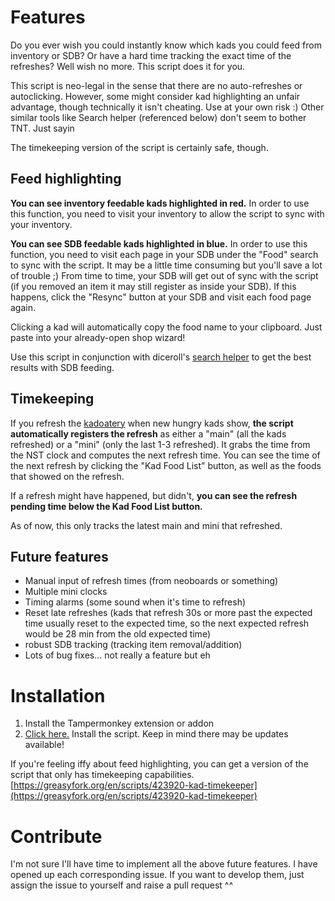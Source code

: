 # Features

Do you ever wish you could instantly know which kads you could feed from inventory or SDB? Or have a hard time tracking the exact time of the refreshes? Well wish no more. This script does it for you.

This script is neo-legal in the sense that there are no auto-refreshes or autoclicking. However, some might consider kad highlighting an unfair advantage, though technically it isn't cheating. Use at your own risk :) Other similar tools like Search helper (referenced below) don't seem to bother TNT. Just sayin

The timekeeping version of the script is certainly safe, though.

## Feed highlighting

**You can see inventory feedable kads highlighted in red.** In order to use this function, you need to visit your inventory to allow the script to sync with your inventory.

**You can see SDB feedable kads highlighted in blue.** In order to use this function, you need to visit each page in your SDB under the "Food" search to sync with the script. It may be a little time consuming but you'll save a lot of trouble ;) From time to time, your SDB will get out of sync with the script (if you removed an item it may still register as inside your SDB). If this happens, click the "Resync" button at your SDB and visit each food page again.

Clicking a kad will automatically copy the food name to your clipboard. Just paste into your already-open shop wizard!

Use this script in conjunction with diceroll's [search helper](https://github.com/diceroll123/NeoSearchHelper) to get the best results with SDB feeding.

## Timekeeping

If you refresh the [kadoatery](http://www.neopets.com/games/kadoatery/index.phtml) when new hungry kads show, **the script automatically registers the refresh** as either a "main" (all the kads refreshed) or a "mini" (only the last 1-3 refreshed). It grabs the time from the NST clock and computes the next refresh time. You can see the time of the next refresh by clicking the "Kad Food List" button, as well as the foods that showed on the refresh.

If a refresh might have happened, but didn't, **you can see the refresh pending time below the Kad Food List button.**

As of now, this only tracks the latest main and mini that refreshed. 

## Future features

* Manual input of refresh times (from neoboards or something)
* Multiple mini clocks
* Timing alarms (some sound when it's time to refresh)
* Reset late refreshes (kads that refresh 30s or more past the expected time usually reset to the expected time, so the next expected refresh would be 28 min from the old expected time)
* robust SDB tracking (tracking item removal/addition)
* Lots of bug fixes... not really a feature but eh

# Installation

1. Install the Tampermonkey extension or addon
2. [Click here.](https://greasyfork.org/en/scripts/423914-kad-helper) Install the script. Keep in mind there may be updates available!

If you're feeling iffy about feed highlighting, you can get a version of the script that only has timekeeping capabilities. [https://greasyfork.org/en/scripts/423920-kad-timekeeper](https://greasyfork.org/en/scripts/423920-kad-timekeeper)


# Contribute
I'm not sure I'll have time to implement all the above future features. I have opened up each corresponding issue. If you want to develop them, just assign the issue to yourself and raise a pull request ^^
